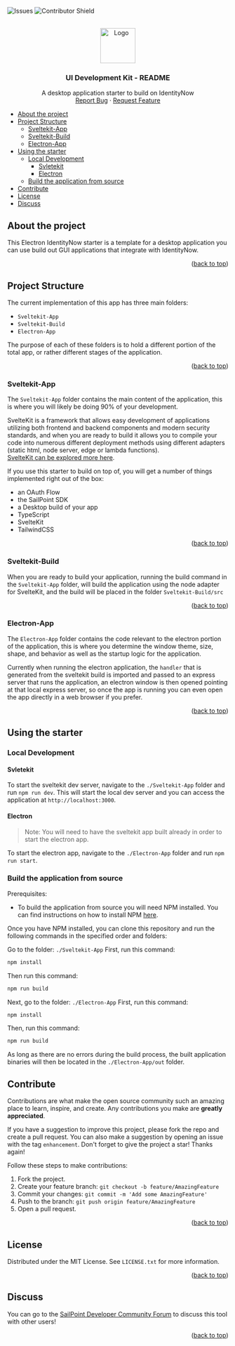 <a id="readme-top"></a>

<!-- PROJECT SHIELDS -->

![Issues][issues-shield]
![Contributor Shield][contributor-shield]

[issues-shield]:https://img.shields.io/github/issues/sailpoint-oss/electron-identitynow-starter?label=Issues
[contributor-shield]:https://img.shields.io/github/contributors/sailpoint-oss/electron-identitynow-starter?label=Contributors
[product-screenshot]: ./assets/images/electron-identitynow-starter-output.png

<!-- PROJECT LOGO -->
<br />
<div align="center">
  <a href="https://github.com/othneildrew/Best-README-Template">
    <img src="https://avatars.githubusercontent.com/u/63106368?s=200&v=4" alt="Logo" width="80" height="80">
  </a>

  <h3 align="center">UI Development Kit - README</h3>

  <p align="center">
    A desktop application starter to build on IdentityNow
    <br />
    <a href="https://github.com/sailpoint-oss/electron-identitynow-starter/issues/new?assignees=&labels=bug&projects=&template=bug-report.md&title=%5BBUG%5D+Your+Bug+Report+Here">Report Bug</a>
    ·
    <a href="https://github.com/sailpoint-oss/electron-identitynow-starter/issues/new?assignees=&labels=enhancement&projects=&template=feature-request.md&title=%5BFEATURE%5D+Your+Feature+Request+Here+">Request Feature</a>
  </p>
</div>

- [About the project](#about-the-project)
- [Project Structure](#project-structure)
  - [Sveltekit-App](#sveltekit-app)
  - [Sveltekit-Build](#sveltekit-build)
  - [Electron-App](#electron-app)
- [Using the starter](#using-the-starter)
  - [Local Development](#local-development)
    - [Svletekit](#svletekit)
    - [Electron](#electron)
  - [Build the application from source](#build-the-application-from-source)
- [Contribute](#contribute)
- [License](#license)
- [Discuss](#discuss)


<!-- ABOUT THE PROJECT -->
## About the project

<!-- <div align="center">
<img src="./assets/images/electron-identitynow-starter-output.png" width="500" height="" style="text-align:center">
</div> -->

This Electron IdentityNow starter is a template for a desktop application you can use build out GUI applications that integrate with IdentityNow.  

<p align="right">(<a href="#readme-top">back to top</a>)</p>

<!-- GETTING STARTED -->
## Project Structure

The current implementation of this app has three main folders:
- `Sveltekit-App`
- `Sveltekit-Build`
- `Electron-App`

The purpose of each of these folders is to hold a different portion of the total app, or rather different stages of the application.

<p align="right">(<a href="#readme-top">back to top</a>)</p>

### Sveltekit-App

The `Sveltekit-App` folder contains the main content of the application, this is where you will likely be doing 90% of your development. 

SvelteKit is a framework that allows easy development of applications utilizing both frontend and backend components and modern security standards, and when you are ready to build it allows you to compile your code into numerous different deployment methods using different adapters (static html, node server, edge or lambda functions).   
[SvelteKit can be explored more here](https://kit.svelte.dev).

If you use this starter to build on top of, you will get a number of things implemented right out of the box:  

- an OAuth Flow
- the SailPoint SDK
- a Desktop build of your app
- TypeScript
- SvelteKit
- TailwindCSS

<p align="right">(<a href="#readme-top">back to top</a>)</p>

### Sveltekit-Build

When you are ready to build your application, running the build command in the `Sveltekit-App` folder, will build the application using the node adapter for SvelteKit, and the build will be placed in the folder `Sveltekit-Build/src` 

<p align="right">(<a href="#readme-top">back to top</a>)</p>

### Electron-App

The `Electron-App` folder contains the code relevant to the electron portion of the application, this is where you determine the window theme, size, shape, and behavior as well as the startup logic for the application.

Currently when running the electron application, the `handler` that is generated from the sveltekit build is imported and passed to an express server that runs the application, an electron window is then opened pointing at that local express server, so once the app is running you can even open the app directly in a web browser if you prefer.

<p align="right">(<a href="#readme-top">back to top</a>)</p>

## Using the starter

### Local Development

#### Svletekit 

To start the sveltekit dev server, navigate to the `./Sveltekit-App` folder and run `npm run dev`. 
This will start the local dev server and you can access the application at `http://localhost:3000`.

#### Electron

> Note: You will need to have the sveltekit app built already in order to start the electron app.

To start the electron app, navigate to the `./Electron-App` folder and run `npm run start`.

### Build the application from source

Prerequisites:
* To build the application from source you will need NPM installed. You can find instructions on how to install NPM [here](https://docs.npmjs.com/downloading-and-installing-node-js-and-npm).

Once you have NPM installed, you can clone this repository and run the following commands in the specified order and folders:

Go to the folder: `./Sveltekit-App`
First, run this command:
```bash
npm install
```

Then run this command:
```bash
npm run build
```

Next, go to the folder: `./Electron-App`
First, run this command: 
```bash
npm install
```

Then, run this command:
```bash
npm run build
```

As long as there are no errors during the build process, the built application binaries will then be located in the `./Electron-App/out` folder.


<!-- CONTRIBUTING -->
## Contribute

Contributions are what make the open source community such an amazing place to learn, inspire, and create. Any contributions you make are **greatly appreciated**.

If you have a suggestion to improve this project, please fork the repo and create a pull request. You can also make a suggestion by opening an issue with the tag `enhancement`.
Don't forget to give the project a star! Thanks again!

Follow these steps to make contributions:

1. Fork the project.
2. Create your feature branch: `git checkout -b feature/AmazingFeature`
3. Commit your changes: `git commit -m 'Add some AmazingFeature'`
4. Push to the branch: `git push origin feature/AmazingFeature`
5. Open a pull request. 

<p align="right">(<a href="#readme-top">back to top</a>)</p>

<!-- LICENSE -->
## License

Distributed under the MIT License. See `LICENSE.txt` for more information.

<p align="right">(<a href="#readme-top">back to top</a>)</p>

<!-- CONTACT -->
## Discuss
You can go to the [SailPoint Developer Community Forum](https://developer.sailpoint.com/discuss/tag/electron-identitynow-starter) to discuss this tool with other users! 

<p align="right">(<a href="#readme-top">back to top</a>)</p>
